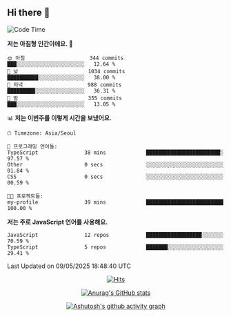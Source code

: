 ## Hi there 👋

<!--
**pnh135/pnh135** is a ✨ _special_ ✨ repository because its `README.md` (this file) appears on your GitHub profile.

Here are some ideas to get you started:

- 🔭 I’m currently working on ...
- 🌱 I’m currently learning ...
- 👯 I’m looking to collaborate on ...
- 🤔 I’m looking for help with ...
- 💬 Ask me about ...
- 📫 How to reach me: ...
- 😄 Pronouns: ...
- ⚡ Fun fact: ...
-->

<!--START_SECTION:waka-->
![Code Time](http://img.shields.io/badge/Code%20Time-268%20hrs%2011%20mins-blue)

**저는 아침형 인간이에요. 🐤** 

```text
🌞 아침                     344 commits         ███░░░░░░░░░░░░░░░░░░░░░░   12.64 % 
🌆 낮　                     1034 commits        ██████████░░░░░░░░░░░░░░░   38.00 % 
🌃 저녁                     988 commits         █████████░░░░░░░░░░░░░░░░   36.31 % 
🌙 밤　                     355 commits         ███░░░░░░░░░░░░░░░░░░░░░░   13.05 % 
```


📊 **저는 이번주를 이렇게 시간을 보냈어요.** 

```text
🕑︎ Timezone: Asia/Seoul

💬 프로그래밍 언어들: 
TypeScript               38 mins             ████████████████████████░   97.57 % 
Other                    0 secs              ░░░░░░░░░░░░░░░░░░░░░░░░░   01.84 % 
CSS                      0 secs              ░░░░░░░░░░░░░░░░░░░░░░░░░   00.59 % 

🐱‍💻 프로젝트들: 
my-profile               39 mins             █████████████████████████   100.00 % 
```

**저는 주로 JavaScript 언어를 사용해요.** 

```text
JavaScript               12 repos            ██████████████████░░░░░░░   70.59 % 
TypeScript               5 repos             ███████░░░░░░░░░░░░░░░░░░   29.41 % 
```




 Last Updated on 09/05/2025 18:48:40 UTC
<!--END_SECTION:waka-->

  <div align=center>
	
  [![Hits](https://hits.seeyoufarm.com/api/count/incr/badge.svg?url=https%3A%2F%2Fgithub.com%2Fpnh135&count_bg=%2379C83D&title_bg=%23555555&icon=&icon_color=%23E7E7E7&title=hits&edge_flat=false)](https://hits.seeyoufarm.com) 
	
  </div>

<div align=center>
	
[![Anurag's GitHub stats](https://github-readme-stats.vercel.app/api?username=pnh135&show_icons=true&theme=radical)](https://github.com/anuraghazra/github-readme-stats)

</div>

<div align=center>
	
[![Ashutosh's github activity graph](https://github-readme-activity-graph.vercel.app/graph?username=pnh135&theme=merko)](https://github.com/ashutosh00710/github-readme-activity-graph)

</div>
